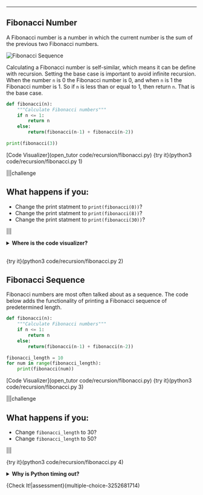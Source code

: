 ----------

## Fibonacci Number

A Fibonacci number is a number in which the current number is the sum of the previous two Fibonacci numbers.

![Fibonacci Sequence](.guides/images/fibonacci.png)

Calculating a Fibonacci number is self-similar, which means it can be define with recursion. Setting the base case is important to avoid infinite recursion. When the number `n` is 0 the Fibonacci number is 0, and when `n` is 1 the Fibonacci number is 1. So if `n` is less than or equal to 1, then return `n`. That is the base case.

```python
def fibonacci(n):
    """Calculate Fibonacci numbers"""
    if n <= 1:
        return n
    else:
        return(fibonacci(n-1) + fibonacci(n-2))
      
print(fibonacci(3))
```

[Code Visualizer](open_tutor code/recursion/fibonacci.py)
{try it}(python3 code/recursion/fibonacci.py 1)

|||challenge
## What happens if you:
* Change the print statment to `print(fibonacci(0))`?
* Change the print statment to `print(fibonacci(8))`?
* Change the print statment to `print(fibonacci(30))`?

|||

<details>
  <summary><strong>Where is the code visualizer?</strong></summary>
  The code visualizer will only step through your code 1,000 times. These recursive functions exceed this limit and generate an error message. Because of this, the code visualizer was removed.
</details><br>

{try it}(python3 code/recursion/fibonacci.py 2)

## Fibonacci Sequence

Fibonacci numbers are most often talked about as a sequence. The code below adds the functionality of printing a Fibonacci sequence of predetermined length.

```python
def fibonacci(n):
    """Calculate Fibonacci numbers"""
    if n <= 1:
        return n
    else:
        return(fibonacci(n-1) + fibonacci(n-2))
      
fibonacci_length = 10
for num in range(fibonacci_length):
    print(fibonacci(num))
```

[Code Visualizer](open_tutor code/recursion/fibonacci.py)
{try it}(python3 code/recursion/fibonacci.py 3)

|||challenge
## What happens if you:
* Change `fibonacci_length` to 30?
* Change `fibonacci_length` to 50?

|||

{try it}(python3 code/recursion/fibonacci.py 4)

<details>
  <summary><strong>Why is Python timing out?</strong></summary>
  The code written above is terribly inefficient. Each time through the loop, Python is calculating the same Fibonacci numbers again and again. When <code>num</code> is 1, Python calculates the Fibonacci numbers for 0 and 1. When <code>num</code> is 2, Python is calculating the Fibonacci numbers for 0, 1, and 2. Once <code>num</code> becomes large enough, it becomes too much work for Python to have to recalculate these large numbers over and over again. There is a more efficient way to do this by using a data structure called a dictionary. The idea is to store previously calculated Fibonacci numbers in the dictionary. So instead of recalculating the same numbers again and again, you can get these numbers from the dictionary. If a Fibonacci number is not in the dictionary, then calculate it and add it to the dictionary. Data structures are a bit beyond the scope of these lessons, but here is the code of a more efficient way to calculate and print the Fibonacci sequence. Copy and paste the code from this new file into the old file if you want to run it.
  
  ```python
  fibcache = {} #dictionary of Fibonacci numbers

  def fibonacci(n):
      """Check to see if a Fibonacci number has been calculated (in the dictionary).
      If not, add it to the dictionary and return it. If yes, return the number 
      from the dictionary."""
  
      if n not in fibcache.keys():
          fibcache[n] = _fibonacci(n)
      return fibcache[n]

  def _fibonacci(n):
      """Calculate Fibonacci number"""
      if n <= 1:
          return n
      else:
          fib = fibonacci(n-1) + fibonacci(n-2)
          return fib
      
  fibonacci_length = 90
  for num in range(fibonacci_length):
      print(fibonacci(num))
  ```
  
</details>

{Check It!|assessment}(multiple-choice-3252681714)
